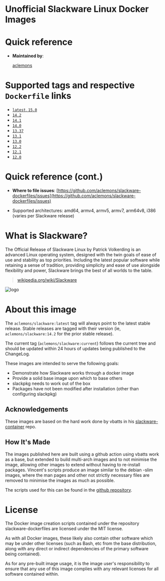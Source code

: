# Unofficial Slackware Linux Docker Images

# Quick reference

- **Maintained by**:

  [aclemons](https://github.com/aclemons)

# Supported tags and respective `Dockerfile` links

- [`latest`, `15.0`](https://github.com/aclemons/slackware-dockerfiles/blob/master/slackware-15.0/Dockerfile)
- [`14.2`](https://github.com/aclemons/slackware-dockerfiles/blob/master/slackware-14.2/Dockerfile)
- [`14.1`](https://github.com/aclemons/slackware-dockerfiles/blob/master/slackware-14.1/Dockerfile)
- [`14.0`](https://github.com/aclemons/slackware-dockerfiles/blob/master/slackware-14.0/Dockerfile)
- [`13.37`](https://github.com/aclemons/slackware-dockerfiles/blob/master/slackware-13.37/Dockerfile)
- [`13.1`](https://github.com/aclemons/slackware-dockerfiles/blob/master/slackware-13.1/Dockerfile)
- [`13.0`](https://github.com/aclemons/slackware-dockerfiles/blob/master/slackware-13.0/Dockerfile)
- [`12.2`](https://github.com/aclemons/slackware-dockerfiles/blob/master/slackware-12.2/Dockerfile)
- [`12.1`](https://github.com/aclemons/slackware-dockerfiles/blob/master/slackware-12.1/Dockerfile)
- [`12.0`](https://github.com/aclemons/slackware-dockerfiles/blob/master/slackware-12.0/Dockerfile)

# Quick reference (cont.)

- **Where to file issues**:
  [https://github.com/aclemons/slackware-dockerfiles/issues](https://github.com/aclemons/slackware-dockerfiles/issues)

- Supported architectures:
  amd64, armv4, armv5, armv7, arm64v8, i386 (varies per Slackware release)

# What is Slackware?

The Official Release of Slackware Linux by Patrick Volkerding is an advanced Linux operating system, designed with the twin goals of ease of use and stability as top priorities. Including the latest popular software while retaining a sense of tradition, providing simplicity and ease of use alongside flexibility and power, Slackware brings the best of all worlds to the table.

> [wikipedia.org/wiki/Slackware](https://en.wikipedia.org/wiki/Slackware)

![logo](http://www.slackware.com/~msimons/slackware/grfx/shared/bluepiSW.jpg)

# About this image

The `aclemons/slackware:latest` tag will always point to the latest stable release. Stable releases are tagged with their version (ie, `aclemons/slackware:14.2` for the prior stable release).

The current tag (`aclemons/slackware:current`) follows the current tree and should be updated within 24 hours of updates being published to the ChangeLog.

These images are intended to serve the following goals:

- Demonstrate how Slackware works through a docker image
- Provide a solid base image upon which to base others
- slackpkg needs to work out of the box
- Packages have not been modified after installation (other than configuring slackpkg)

## Acknowledgements

These images are based on the hard work done by vbatts in his [slackware-container](https://github.com/vbatts/slackware-container) repo.

## How It's Made

The images published here are built using a github action using vbatts work as a base, but extended to build multi-arch images and to not minimise the image, allowing other images to extend without having to re-install packages. Vincent's scripts produce an image similar to the debian -slim images, where the man pages and other not strictly necessary files are removed to minimise the images as much as possible.

The scripts used for this can be found in the [github repository](https://github.com/aclemons/slackware-dockerfiles).

# License

The Docker image creation scripts contained under the repository slackware-dockerfiles are licensed under the MIT license.

As with all Docker images, these likely also contain other software which may be under other licenses (such as Bash, etc from the base distribution, along with any direct or indirect dependencies of the primary software being contained).

As for any pre-built image usage, it is the image user's responsibility to ensure that any use of this image complies with any relevant licenses for all software contained within.
